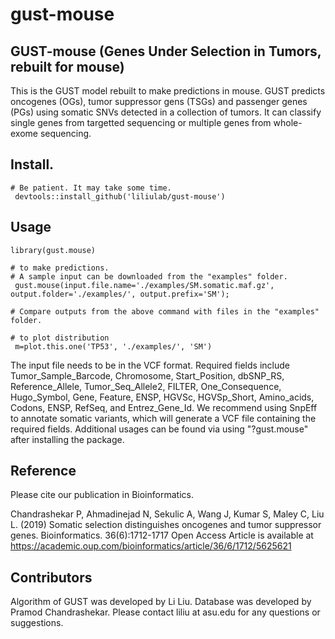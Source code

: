 # gust-mouse
## GUST-mouse (Genes Under Selection in Tumors, rebuilt for mouse)
This is the GUST model rebuilt to make predictions in mouse.
GUST predicts oncogenes (OGs), tumor suppressor gens (TSGs) and passenger genes (PGs) using somatic SNVs detected in a collection of tumors. It can classify single genes from targetted sequencing or multiple genes from whole-exome sequencing. 

## Install. 
````
# Be patient. It may take some time.
 devtools::install_github('liliulab/gust-mouse')
````

## Usage
```` 
library(gust.mouse)

# to make predictions. 
# A sample input can be downloaded from the "examples" folder. 
 gust.mouse(input.file.name='./examples/SM.somatic.maf.gz', output.folder='./examples/', output.prefix='SM');

# Compare outputs from the above command with files in the "examples" folder.
 
# to plot distribution
 m=plot.this.one('TP53', './examples/', 'SM') 
````

The input file needs to be in the VCF format. Required fields include Tumor_Sample_Barcode, Chromosome, Start_Position, dbSNP_RS, Reference_Allele, Tumor_Seq_Allele2, FILTER, One_Consequence, Hugo_Symbol, Gene, Feature, ENSP, HGVSc, HGVSp_Short, Amino_acids, Codons, ENSP, RefSeq, and Entrez_Gene_Id. We recommend using SnpEff to annotate somatic variants, which will generate a VCF file containing the required fields.
Additional usages can be found via using "?gust.mouse" after installing the package.

## Reference
Please cite our publication in Bioinformatics.

Chandrashekar P, Ahmadinejad N, Sekulic A, Wang J, Kumar S, Maley C, Liu L. (2019) Somatic selection distinguishes oncogenes and tumor suppressor genes. Bioinformatics. 36(6):1712-1717 
Open Access Article is available at https://academic.oup.com/bioinformatics/article/36/6/1712/5625621

## Contributors
Algorithm of GUST was developed by Li Liu. Database was developed by Pramod Chandrashekar. Please contact liliu at asu.edu for any questions or suggestions.